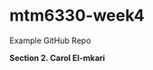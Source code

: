 # mtm6330-week4
Example GitHub Repo

**Section 2. Carol El-mkari**

<replace this with your student name and section number>
